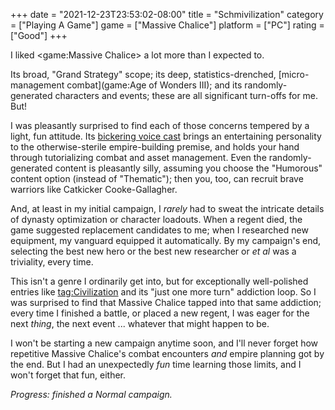 +++
date = "2021-12-23T23:53:02-08:00"
title = "Schmivilization"
category = ["Playing A Game"]
game = ["Massive Chalice"]
platform = ["PC"]
rating = ["Good"]
+++

I liked <game:Massive Chalice> a lot more than I expected to.

Its broad, "Grand Strategy" scope; its deep, statistics-drenched, [micro-management combat](game:Age of Wonders III); and its randomly-generated characters and events; these are all significant turn-offs for me.  But!

I was pleasantly surprised to find each of those concerns tempered by a light, fun attitude.  Its <a href="https://www.imdb.com/title/tt4919320/fullcredits">bickering voice cast</a> brings an entertaining personality to the otherwise-sterile empire-building premise, and holds your hand through tutorializing combat and asset management.  Even the randomly-generated content is pleasantly silly, assuming you choose the "Humorous" content option (instead of "Thematic"); then you, too, can recruit brave warriors like Catkicker Cooke-Gallagher.

And, at least in my initial campaign, I <i>rarely</i> had to sweat the intricate details of dynasty optimization or character loadouts.  When a regent died, the game suggested replacement candidates to me; when I researched new equipment, my vanguard equipped it automatically.  By my campaign's end, selecting the best new hero or the best new researcher or <i>et al</i> was a triviality, every time.

This isn't a genre I ordinarily get into, but for exceptionally well-polished entries like <tag:Civilization> and its "just one more turn" addiction loop.  So I was surprised to find that Massive Chalice tapped into that same addiction; every time I finished a battle, or placed a new regent, I was eager for the next <i>thing</i>, the next event ... whatever that might happen to be.

I won't be starting a new campaign anytime soon, and I'll never forget how repetitive Massive Chalice's combat encounters <i>and</i> empire planning got by the end.  But I had an unexpectedly <i>fun</i> time learning those limits, and I won't forget that fun, either.

<i>Progress: finished a Normal campaign.</i>
